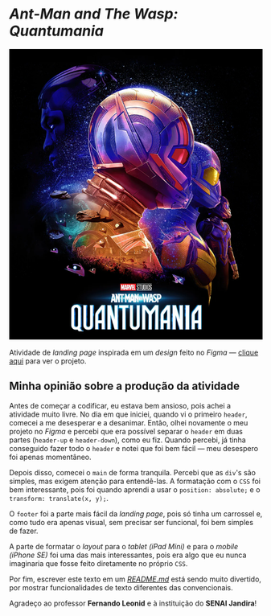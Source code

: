 # *Ant-Man and The Wasp: Quantumania*

![](./img/poster.png)

Atividade de *landing page* inspirada em um *design* feito no *Figma* — [clique aqui](https://www.figma.com/design/DtSzvcG0MhIP2usA5UYbQ1/Prot%C3%B3tipo-Figma?node-id=0-1&t=xk62DgzLQ4KXdz8d-1) para ver o projeto.

## Minha opinião sobre a produção da atividade

Antes de começar a codificar, eu estava bem ansioso, pois achei a atividade muito livre. No dia em que iniciei, quando vi o primeiro `header`, comecei a me desesperar e a desanimar. Então, olhei novamente o meu projeto no *Figma* e percebi que era possível separar o `header` em duas partes (`header-up` e `header-down`), como eu fiz.
Quando percebi, já tinha conseguido fazer todo o `header` e notei que foi bem fácil — meu desespero foi apenas momentâneo.

Depois disso, comecei o `main` de forma tranquila. Percebi que as `div`'s são simples, mas exigem atenção para entendê-las. A formatação com o `CSS` foi bem interessante, pois foi quando aprendi a usar o `position: absolute;` e o `transform: translate(x, y);`.

O `footer` foi a parte mais fácil da *landing page*, pois só tinha um carrossel e, como tudo era apenas visual, sem precisar ser funcional, foi bem simples de fazer.

A parte de formatar o *layout* para o *tablet (iPad Mini)* e para o *mobile (iPhone SE)* foi uma das mais interessantes, pois era algo que eu nunca imaginaria que fosse feito diretamente no próprio `CSS`.

Por fim, escrever este texto em um *[README.md](https://www.makeareadme.com/)* está sendo muito divertido, por mostrar funcionalidades de texto diferentes das convencionais.

Agradeço ao professor **Fernando Leonid** e à instituição do **SENAI Jandira**!